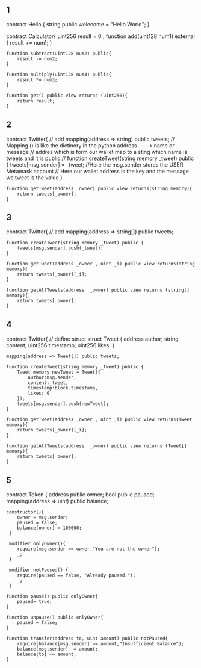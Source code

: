 ## 1
contract Hello {
    string public welecome = "Hello World";
}

contract Calculator{
    uint256 result = 0 ; 
    function add(uint128 num1) external {
        result += num1;
    }

    function subtract(uint128 num2) public{
        result -= num2;
    }

    function multiply(uint128 num3) public{
        result *= num3;
    }

    function get() public view returns (uint256){
        return result; 
    }

## 2

contract Twitter{
    // add
    mapping(address => string) public tweets;
    // Mapping () is like the dictinory in the python  address ---> name or message 
    // addres which is form our wallet map to a sting which name is tweets and it is public 
    //
    function createTweet(string memory _tweet) public {
        tweets[msg.sender] = _tweet; //Here the msg.sender stores the USER Metamask account 
        // Here our wallet address is the key and the message we tweet is the value
    }

    function getTweet(address _owner) public view returns(string memory){
        return tweets[_owner];
    }

## 3

contract Twitter{
    // add
    mapping(address => string[]) public tweets;

    function createTweet(string memory _tweet) public {
        tweets[msg.sender].push(_tweet);
    }

    function getTweet(address _owner , uint _i) public view returns(string memory){
        return tweets[_owner][_i];
    }

    function getAllTweets(address  _owner) public view returns (string[] memory){
        return tweets[_owner];
    }

## 4

contract Twitter{
    // define struct
    struct Tweet {
        address author;
        string content;
        uint256 timestamp;
        uint256 likes;
    }


    mapping(address => Tweet[]) public tweets;

    function createTweet(string memory _tweet) public {
        Tweet memory newTweet = Tweet({
            author:msg.sender,
            content:_tweet,
            timestamp:block.timestamp,
            likes: 0
        });
        tweets[msg.sender].push(newTweet);
    }

    function getTweet(address _owner , uint _i) public view returns(Tweet memory){
        return tweets[_owner][_i];
    }

    function getAllTweets(address  _owner) public view returns (Tweet[] memory){
        return tweets[_owner];
    }

## 5

contract Token {
    address public owner;
    bool  public paused;
    mapping(address => uint) public balance;

    constructor(){
        owner = msg.sender;
        paused = false;
        balance[owner] = 100000;
     }

     modifier onlyOwner(){
        require(msg.sender == owner,"You are not the owner");
        _;
     }

     modifier notPaused() {
        require(paused == false, "Already paused.");
        _;
     }
    
    function pause() public onlyOwner{
        paused= true;
    }

    function unpause() public onlyOwner{
        paused = false;
    }

    function transfer(address to, uint amount) public notPaused{
        require(balance[msg.sender] >= amount,"Insufficient Balance");
        balance[msg.sender] -= amount;
        balance[to] += amount;
    }
